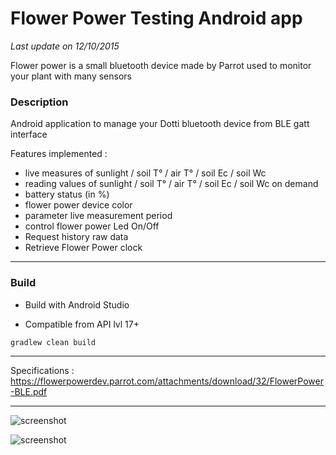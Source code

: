 # Flower Power Testing Android app #

<i>Last update on 12/10/2015</i>

Flower power is a small bluetooth device made by Parrot used to monitor your plant with many sensors

<h3>Description</h3>

Android application to manage your Dotti bluetooth device from BLE gatt interface

Features implemented :
* live measures of sunlight / soil T° / air T° / soil Ec / soil Wc
* reading values of sunlight / soil T° / air T° / soil Ec / soil Wc on demand
* battery status (in %)
* flower power device color
* parameter live measurement period
* control flower power Led On/Off
* Request history raw data
* Retrieve Flower Power clock

<hr/>

<h3>Build</h3>

* Build with Android Studio

* Compatible from API lvl 17+

``gradlew clean build``

<hr/>

Specifications : https://flowerpowerdev.parrot.com/attachments/download/32/FlowerPower-BLE.pdf

<hr/>

![screenshot](https://raw.github.com/akinaru/flower-power-android-gatt/master/screenshot.png)

![screenshot](https://raw.github.com/akinaru/flower-power-android-gatt/master/flower.jpg)

